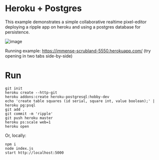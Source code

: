 # Heroku + Postgres

This example demonstrates a simple collaborative realtime pixel-editor deploying a ripple app on heroku and using a postgres database for persistence.

![image](https://cloud.githubusercontent.com/assets/2184177/5291842/64475b6a-7b50-11e4-91f0-3eabf3f05922.png)

Running example: https://immense-scrubland-5550.herokuapp.com/ (try opening in two tabs side-by-side)

# Run

```
git init
heroku create --http-git
heroku addons:create heroku-postgresql:hobby-dev
echo 'create table squares (id serial, square int, value boolean);' | heroku pg:psql 
git add .
git commit -m 'ripple'
git push heroku master
heroku ps:scale web=1
heroku open
```

Or, locally:

```
npm i
node index.js
start http://localhost:5000
```
